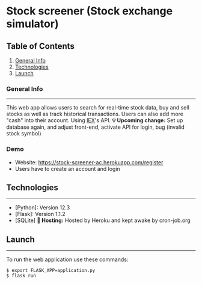 # Stock screener (Stock exchange simulator)

## Table of Contents
1. [General Info](#general-info)
2. [Technologies](#technologies)
3. [Launch](#launch)

### General Info
***
This web app allows users to search for real-time stock data, buy and sell stocks as well as track historical transactions.
Users can also add more "cash" into their account. Using [IEX](https://iexcloud.io/)'s API. 
**:bulb: Upcoming change:** Set up database again, and adjust front-end, activate API for login, bug (invalid stock symbol)

### Demo
- Website: https://stock-screener-ac.herokuapp.com/register
- Users have to create an account and login

## Technologies
***
* [Python]: Version 12.3 
* [Flask]: Version 1.1.2
* [SQLite]
**:wrench: Hosting:** Hosted by Heroku and kept awake by cron-job.org

## Launch
***
To run the web application use these commands:
```
$ export FLASK_APP=application.py
$ flask run
```
